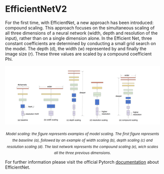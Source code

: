 # EfficientNetV2
For the first time, with EfficientNet, a new approach has been introduced: compound scaling. This approach focuses on the simultaneous scaling of all three dimensions of a neural network (width, depth and resolution of the input), rather than on a single dimension alone. In the Efficient Net, three constant coefficients are determined by conducting a small grid search on the model. The depth (d), the width (w) represented by and finally the image size (r). These three values are scaled by a compound coefficient Phi.
<br>

<p align="center">
  <img src="https://github.com/andreleo02/deep-dream-team/blob/b0373d74a443032450c71075cdc4050240c32339/EfficientNet.png?raw=true" width="512"/>  
</p>

<p align="center">
  <sub><em>Model scaling: the figure represents examples of model scaling. The first figure represents the baseline (a), followed by an example of width scaling (b), depth scaling (c) and resolution scaling (d). The last network represents the compound scaling (e), wich scales all the three previous dimensions.</em></sub>
</p>

For further information please visit the official Pytorch [documentation](https://pytorch.org/hub/nvidia_deeplearningexamples_efficientnet/) about EfficientNet.
